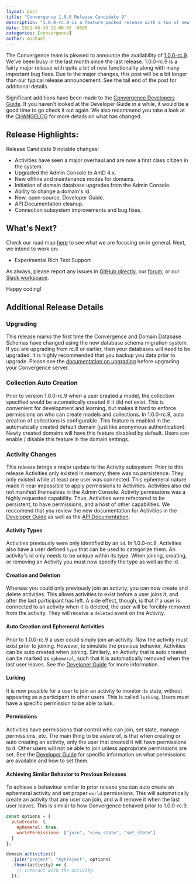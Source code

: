 ```yaml
---
layout: post
title: "Convergence 1.0.0 Release Candidate 9"
description: "1.0.0-rc.9 is a feature packed release with a ton of new functionality."
date: 2021-06-30 12:00:00 -0500
categories: [convergence]
author: michael
---
```

The Convergence team is pleased to announce the availability of [1.0.0-rc.9](https://github.com/convergencelabs/convergence-project/wiki/CHANGELOG#100-rc9-jun-30-2021). We've been busy in the last month since the last release.  1.0.0-rc.9 is a fairly major release with quite a bit of new functionality along with many important bug fixes. Due to the major changes, this post will be a bit longer than our typical release announcement. See the tail end of the post for additional details.

Significant additions have been made to the [Convergence Developers Guide](https://docs.convergence.io/guide/). If you haven't looked at the Developer Guide in a while, it would be a good time to go check it out again. We also recommend you take a look at the [CHANGELOG](https://github.com/convergencelabs/convergence-project/wiki/CHANGELOG#100-rc9-jun-30-2021) for more details on what has changed.

## Release Highlights:
Release Candidate 9 notable changes:

* Activities have seen a major overhaul and are now a first class citizen in the system.
* Upgraded the Admin Console to AntD 4.x.
* New offline and maintenance modes for domains. 
* Initiation of domain database upgrades from the Admin Console.
* Ability to change a domain's id.
* New, open-source, Developer Guide.
* API Documentation cleanup.
* Connection subsystem improvements and bug fixes.


## What's Next?
Check our road map [here](https://github.com/convergencelabs/convergence-project/wiki/Convergence-Road-Map) to see what we are focusing on in general.  Next, we intend to work on:

* Experimental Rich Text Support

As always, please report any issues in [GitHub directly](https://github.com/convergencelabs/convergence-project/issues), our [forum](https://forum.convergence.io), or our [Slack workspace](https://slack.convergence.io).

Happy coding!


## Additional Release Details
### Upgrading
This release marks the first time the Convergence and Domain Database Schemas have changed using the new database schema migration system. If you are upgrading from rc.8 or earlier, then your databases will need to be upgraded. It is highly recommended that you backup you data prior to upgrade. Please see the [documentation on upgrading](https://docs.convergence.io/guide//guide/upgrade/overview/) before upgrading your Convergence server.

### Collection Auto Creation
Prior to version 1.0.0-rc.9 when a user created a model, the collection specified would be automatically created if it did not exist. This is convenient for development and learning, but makes it hard to enforce permissions on who can create models and collections.  In 1.0.0-rc.9, auto creation of collections is configurable. This feature is enabled in the automatically created default domain (just like anonymous authentication). Newly created domains will have this feature disabled by default. Users can enable / disable this feature in the domain settings.

### Activity Changes
This release brings a major update to the Activity subsystem.  Prior to this release Activities only existed in memory, there was no persistence. They only existed while at least one user was connected. This ephemeral nature made it near impossible to apply permissions to Activities. Activities also did not manifest themselves in the Admin Console.  Activity permissions was a highly requested capability.  Thus, Activities were refactored to be persistent, to have permissions, and a host of other capabilities.  We reccomend that you review the new documentation for Activities in the [Developer Guide](https://docs.convergence.io/guide/activities/overview/) as well as the [API Documentation](https://docs.convergence.io/js-api/modules/activities.html).

#### Activity Types
Activities previously were only identified by an `id`. In 1.0.0-rc.9, Activities also have a user defined `type` that can be used to categorize them.  An activity's id only needs to be unique within its type. When joining, creating, or removing an Activity you must now specify the type as well as the id.

#### Creation and Deletion
Whereas you could only previously join an activity, you can now create and delete activities.  This allows activities to exist before a user joins it, and after the last participant has left.  A side effect, though, is that if a user is connected to an activity when it is deleted, the user will be forcibly removed from the activity. They will receive a `deleted` event on the Activity.

#### Auto Creation and Ephemeral Activities
Prior to 1.0.0-rc.9 a user could simply join an activity.  Now the activity must exist prior to joining.  However, to simulate the previous behavior, Activities can be auto created when joining. Similarly, an Activity that is auto created can be marked as `ephemeral`, such that it is automatically removed when the last user leaves.  See the [Developer Guide](https://docs.convergence.io/guide/activities/participation/#auto-creating-and-ephemeral-activities) for more information.

#### Lurking
It is now possible for a user to join an activity to monitor its state, without appearing as a participant to other users. This is called `lurking`.  Users must have a specific permission to be able to lurk.

#### Permissions
Activities have permissions that control who can join, set state, manage permissions, etc.
The main thing to be aware of, is that when creating or auto creating an activity, only the user that created it will have permissions to it.  Other users will not be able to join unless appropriate permissions are set. See the [Developer Guide](https://docs.convergence.io/guide/activities/permissions/) for specific information on what permissions are available and how to set them.

#### Achieving Similar Behavior to Previous Releases
To achieve a behaviour similar to prior release you can auto create an ephemeral activity and set proper `world` permissions. This will automatically create an activity that any user can join, and will remove it when the last user leaves.  This is similar to how Convergence behaved prior to 1.0.0-rc.9.

```js
const options = {
  autoCreate: {
    ephemeral: true,
    worldPermissions: ["join", "view_state", "set_state"]
  }
};

domain.activities()
  .join("project", "myProject", options)
  .then((activity) => {
    // interact with the activity.
  });
```
